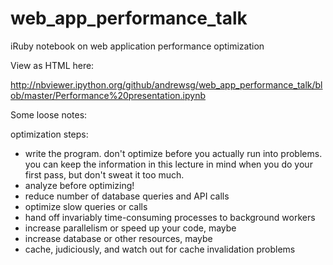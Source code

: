 web_app_performance_talk
========================

iRuby notebook on web application performance optimization

View as HTML here:

http://nbviewer.ipython.org/github/andrewsg/web_app_performance_talk/blob/master/Performance%20presentation.ipynb

Some loose notes:

optimization steps:

- write the program. don't optimize before you actually run into problems. you can keep the information in this lecture in mind when you do your first pass, but don't sweat it too much.
- analyze before optimizing!
- reduce number of database queries and API calls
- optimize slow queries or calls
- hand off invariably time-consuming processes to background workers
- increase parallelism or speed up your code, maybe
- increase database or other resources, maybe
- cache, judiciously, and watch out for cache invalidation problems
